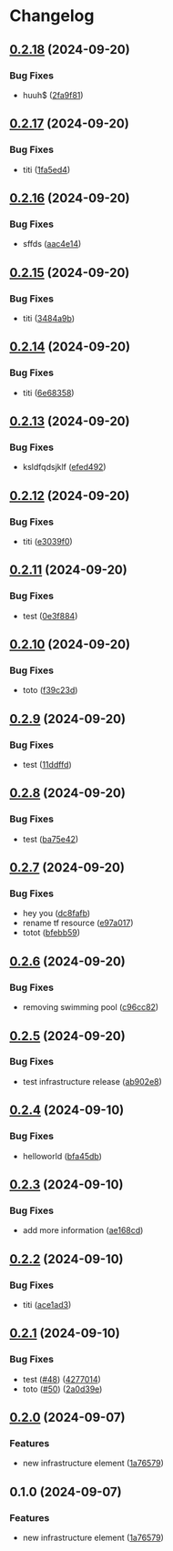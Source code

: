 # Changelog

## [0.2.18](https://github.com/ihommani/workflow-real-example/compare/infra-v0.2.17...infra-v0.2.18) (2024-09-20)


### Bug Fixes

* huuh$ ([2fa9f81](https://github.com/ihommani/workflow-real-example/commit/2fa9f81a4a6bfe7c804b137ce02dbe2fd7deb5bd))

## [0.2.17](https://github.com/ihommani/workflow-real-example/compare/infra-v0.2.16...infra-v0.2.17) (2024-09-20)


### Bug Fixes

* titi ([1fa5ed4](https://github.com/ihommani/workflow-real-example/commit/1fa5ed462fbc1ca9c23791f1d7367ce49b8d7926))

## [0.2.16](https://github.com/ihommani/workflow-real-example/compare/infra-v0.2.15...infra-v0.2.16) (2024-09-20)


### Bug Fixes

* sffds ([aac4e14](https://github.com/ihommani/workflow-real-example/commit/aac4e14d6882f38cef02cc4531c7786ff7ce3c53))

## [0.2.15](https://github.com/ihommani/workflow-real-example/compare/infra-v0.2.14...infra-v0.2.15) (2024-09-20)


### Bug Fixes

* titi ([3484a9b](https://github.com/ihommani/workflow-real-example/commit/3484a9bd011f8c6dc76821d6bc096a975ceb4064))

## [0.2.14](https://github.com/ihommani/workflow-real-example/compare/infra-v0.2.13...infra-v0.2.14) (2024-09-20)


### Bug Fixes

* titi ([6e68358](https://github.com/ihommani/workflow-real-example/commit/6e683587537ec9396ced150597f23d4bd851038a))

## [0.2.13](https://github.com/ihommani/workflow-real-example/compare/infra-v0.2.12...infra-v0.2.13) (2024-09-20)


### Bug Fixes

* ksldfqdsjklf ([efed492](https://github.com/ihommani/workflow-real-example/commit/efed4926d6a566abdcd4b32ef483120dbf198ef4))

## [0.2.12](https://github.com/ihommani/workflow-real-example/compare/infra-v0.2.11...infra-v0.2.12) (2024-09-20)


### Bug Fixes

* titi ([e3039f0](https://github.com/ihommani/workflow-real-example/commit/e3039f0d16f15934428467f0e37e396b70c3a3e1))

## [0.2.11](https://github.com/ihommani/workflow-real-example/compare/infra-v0.2.10...infra-v0.2.11) (2024-09-20)


### Bug Fixes

* test ([0e3f884](https://github.com/ihommani/workflow-real-example/commit/0e3f88499782bab7c7185e9fecabada69e1efc35))

## [0.2.10](https://github.com/ihommani/workflow-real-example/compare/infra-v0.2.9...infra-v0.2.10) (2024-09-20)


### Bug Fixes

* toto ([f39c23d](https://github.com/ihommani/workflow-real-example/commit/f39c23d0892278f0a781910de6ad259cb7a890fd))

## [0.2.9](https://github.com/ihommani/workflow-real-example/compare/infra-v0.2.8...infra-v0.2.9) (2024-09-20)


### Bug Fixes

* test ([11ddffd](https://github.com/ihommani/workflow-real-example/commit/11ddffdc668e94d0a430959c1f6f13d3c1d2a22a))

## [0.2.8](https://github.com/ihommani/workflow-real-example/compare/infra-v0.2.7...infra-v0.2.8) (2024-09-20)


### Bug Fixes

* test ([ba75e42](https://github.com/ihommani/workflow-real-example/commit/ba75e42539ffe9158bf4e23d86dce66d12e6745f))

## [0.2.7](https://github.com/ihommani/workflow-real-example/compare/infra-v0.2.6...infra-v0.2.7) (2024-09-20)


### Bug Fixes

* hey you ([dc8fafb](https://github.com/ihommani/workflow-real-example/commit/dc8fafb304f298ab0aee30a0843ff1f20a33e118))
* rename tf resource ([e97a017](https://github.com/ihommani/workflow-real-example/commit/e97a017854d703bf374d11ed0f4052a2b7f365d6))
* totot ([bfebb59](https://github.com/ihommani/workflow-real-example/commit/bfebb598426665ed680fddd162251d89767f5b77))

## [0.2.6](https://github.com/ihommani/workflow-real-example/compare/infra-v0.2.5...infra-v0.2.6) (2024-09-20)


### Bug Fixes

* removing swimming pool ([c96cc82](https://github.com/ihommani/workflow-real-example/commit/c96cc824926245e03868253fd44de3e9e251ecd5))

## [0.2.5](https://github.com/ihommani/workflow-real-example/compare/infra-v0.2.4...infra-v0.2.5) (2024-09-20)


### Bug Fixes

* test infrastructure release ([ab902e8](https://github.com/ihommani/workflow-real-example/commit/ab902e8c22929c84b668a6a97cd267ef4075bdea))

## [0.2.4](https://github.com/ihommani/workflow-real-example/compare/infra-v0.2.3...infra-v0.2.4) (2024-09-10)


### Bug Fixes

* helloworld ([bfa45db](https://github.com/ihommani/workflow-real-example/commit/bfa45db5a6a1be82be9c326679c4a8e4b28b72d0))

## [0.2.3](https://github.com/ihommani/workflow-real-example/compare/infra-v0.2.2...infra-v0.2.3) (2024-09-10)


### Bug Fixes

* add more information ([ae168cd](https://github.com/ihommani/workflow-real-example/commit/ae168cd924a9b8daac5f44926f8ced4c46a1fed9))

## [0.2.2](https://github.com/ihommani/workflow-real-example/compare/infra-v0.2.1...infra-v0.2.2) (2024-09-10)


### Bug Fixes

* titi ([ace1ad3](https://github.com/ihommani/workflow-real-example/commit/ace1ad3b5f966899636570ede71f7d4200e2e571))

## [0.2.1](https://github.com/ihommani/workflow-real-example/compare/infra-v0.2.0...infra-v0.2.1) (2024-09-10)


### Bug Fixes

* test ([#48](https://github.com/ihommani/workflow-real-example/issues/48)) ([4277014](https://github.com/ihommani/workflow-real-example/commit/42770144799721fb5a40902d2b688e89babe95ca))
* toto ([#50](https://github.com/ihommani/workflow-real-example/issues/50)) ([2a0d39e](https://github.com/ihommani/workflow-real-example/commit/2a0d39e1d6dd22160ba6a9f780069e07181080d2))

## [0.2.0](https://github.com/ihommani/workflow-real-example/compare/infra-v0.1.0...infra-v0.2.0) (2024-09-07)


### Features

* new infrastructure element ([1a76579](https://github.com/ihommani/workflow-real-example/commit/1a765795a42670073278af6c53e2ff58412dc23b))

## 0.1.0 (2024-09-07)


### Features

* new infrastructure element ([1a76579](https://github.com/ihommani/workflow-real-example/commit/1a765795a42670073278af6c53e2ff58412dc23b))
